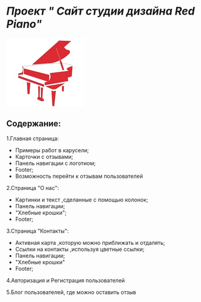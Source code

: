 # *Проект " Сайт студии дизайна Red Piano"*
![Логотип](https://github.com/KristinaTelkova/KristinaTelkovaRPD/blob/main/static/images/logo.jpg)
## Содержание:

1.Главная страница:
- Примеры работ в карусели;
- Карточки с отзывами;
- Панель навигации с логотиом;
- Footer;
- Возможность перейти к отзывам пользователей

2.Страница "О нас":
- Картинки и текст ,сделанные с помощью колонок;
- Панель навигации;
- "Хлебные крошки";
- Footer;

3.Страница "Контакты":
- Активная карта ,которую можно приближать и отдалять;
- Ссылки на контакты ,используя цветные ссылки;
- Панель навигации;
- "Хлебные крошки"
- Footer;

4.Авторизация и Регистрация пользователей 

5.Блог пользователей, где можно оставить отзыв 



